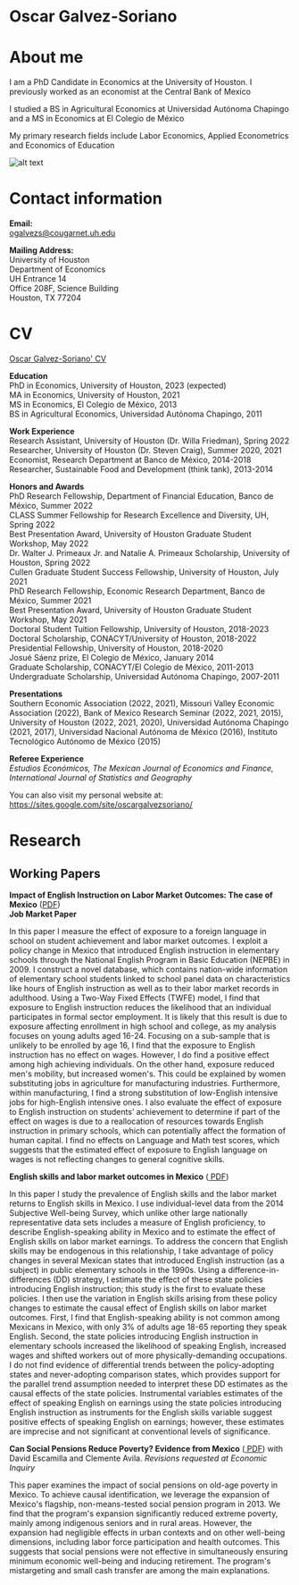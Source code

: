 <h1>Oscar Galvez-Soriano</h1>

# About me

I am a PhD Candidate in Economics at the University of Houston. I previously worked as an economist at the Central Bank of Mexico

I studied a BS in Agricultural Economics at Universidad Autónoma Chapingo and a MS in Economics at El Colegio de México

My primary research fields include Labor Economics, Applied Econometrics and Economics of Education

![alt text](https://github.com/galvez-soriano/home/blob/main/Galvez-Soriano.jpg?raw=true)

# Contact information

**Email:** <br />
ogalvezs@cougarnet.uh.edu

**Mailing Address:** <br />
University of Houston <br />
Department of Economics <br />
UH Entrance 14 <br />
Office 208F, Science Building <br />
Houston, TX 77204 <br />

# CV

<a href="https://galvez-soriano.github.io/home/Galvez_Soriano_CV.pdf">Oscar Galvez-Soriano' CV</a>

**Education** <br />
PhD in Economics, University of Houston, 2023 (expected) <br />
MA in Economics,  University of Houston, 2021 <br />
MS in Economics, El Colegio de México, 2013 <br />
BS in Agricultural Economics, Universidad Autónoma Chapingo, 2011 <br />

**Work Experience** <br />
Research Assistant, University of Houston (Dr. Willa Friedman), Spring 2022 <br />
Researcher, University of Houston (Dr. Steven Craig), Summer 2020, 2021 <br />
Economist, Research Department at Banco de México, 2014-2018 <br />
Researcher, Sustainable Food and Development (think tank), 2013-2014 <br />

**Honors and Awards** <br />
PhD Research Fellowship, Department of Financial Education, Banco de México, Summer 2022 <br />
CLASS Summer Fellowship for Research Excellence and Diversity, UH, Spring 2022 <br />
Best Presentation Award, University of Houston Graduate Student Workshop, May 2022 <br />
Dr. Walter J. Primeaux Jr. and Natalie A. Primeaux Scholarship, University of Houston, Spring 2022 <br />
Cullen Graduate Student Success Fellowship, University of Houston, July 2021 <br />
PhD Research Fellowship, Economic Research Department, Banco de México, Summer 2021 <br />
Best Presentation Award, University of Houston Graduate Student Workshop, May 2021 <br />
Doctoral Student Tuition Fellowship, University of Houston, 2018-2023 <br />
Doctoral Scholarship, CONACYT/University of Houston, 2018-2022 <br />
Presidential Fellowship, University of Houston, 2018-2020 <br />
Josué Sáenz prize, El Colegio de México, January 2014 <br />
Graduate Scholarship, CONACYT/El Colegio de México, 2011-2013 <br />
Undergraduate Scholarship, Universidad Autónoma Chapingo, 2007-2011 <br />

**Presentations** <br />
Southern Economic Association (2022, 2021), Missouri Valley Economic Association (2022), Bank of Mexico Research Seminar (2022, 2021, 2015), University of Houston (2022, 2021, 2020), Universidad Autónoma Chapingo (2021, 2017), Universidad Nacional Autónoma de México (2016), Instituto Tecnológico Autónomo de México (2015)

**Referee Experience** <br />
_Estudios Económicos, The Mexican Journal of Economics and Finance, International Journal of Statistics and Geography_

You can also visit my personal website at: <a href="https://sites.google.com/site/oscargalvezsoriano/">https://sites.google.com/site/oscargalvezsoriano/</a>

# Research

## **Working Papers**

**Impact of English Instruction on Labor Market Outcomes: The case of Mexico** (<a href="https://galvez-soriano.github.io/home/Papers/EnglishInstructionMex.pdf">PDF</a>)  <br />
**Job Market Paper** 

In this paper I measure the effect of exposure to a foreign language in school on student achievement and labor market outcomes. I exploit a policy change in Mexico that introduced English instruction in elementary schools through the National English Program in Basic Education (NEPBE) in 2009. I construct a novel database, which contains nation-wide information of elementary school students linked to school panel data on characteristics like hours of English instruction as well as to their labor market records in adulthood. Using a Two-Way Fixed Effects (TWFE) model, I find that exposure to English instruction reduces the likelihood that an individual participates in formal sector employment. It is likely that this result is due to exposure affecting enrollment in high school and college, as my analysis focuses on young adults aged 16-24. Focusing on a sub-sample that is unlikely to be enrolled by age 16, I find that the exposure to English instruction has no effect on wages. However, I do find a positive effect among high achieving individuals. On the other hand, exposure reduced men's mobility, but increased women's. This could be explained by women substituting jobs in agriculture for manufacturing industries. Furthermore, within manufacturing, I find a strong substitution of low-English intensive jobs for high-English intensive ones. I also evaluate the effect of exposure to English instruction on students’ achievement to determine if part of the effect on wages is due to a reallocation of resources towards English instruction in primary schools, which can potentially affect the formation of human capital. I find no effects on Language and Math test scores, which suggests that the estimated effect of exposure to English language on wages is not reflecting changes to general cognitive skills.

**English skills and labor market outcomes in Mexico** (<a href="https://galvez-soriano.github.io/home/Papers/English_skills_in_Mexico.pdf"> PDF</a>)

In this paper I study the prevalence of English skills and the labor market returns to English skills in Mexico. I use individual-level data from the 2014 Subjective Well-being Survey, which unlike other large nationally representative data sets includes a measure of English proficiency, to describe English-speaking ability in Mexico and to estimate the effect of English skills on labor market earnings. To address the concern that English skills may be endogenous in this relationship, I take advantage of policy changes in several Mexican states that introduced English instruction (as a subject) in public elementary schools in the 1990s. Using a difference-in-differences (DD) strategy, I estimate the effect of these state policies introducing English instruction; this study is the first to evaluate these policies. I then use the variation in English skills arising from these policy changes to estimate the causal effect of English skills on labor market outcomes. First, I find that English-speaking ability is not common among Mexicans in Mexico, with only 3\% of adults age 18-65 reporting they speak English. Second, the state policies introducing English instruction in elementary schools increased the likelihood of speaking English, increased wages and shifted workers out of more physically-demanding occupations. I do not find evidence of differential trends between the policy-adopting states and never-adopting comparison states, which provides support for the parallel trend assumption needed to interpret these DD estimates as the causal effects of the state policies. Instrumental variables estimates of the effect of speaking English on earnings using the state policies introducing English instruction as instruments for the English skills variable suggest positive effects of speaking English on earnings; however, these estimates are imprecise and not significant at conventional levels of significance.

**Can Social Pensions Reduce Poverty? Evidence from Mexico** (<a href="https://galvez-soriano.github.io/home/Papers/Pensions_Galvez-Soriano.pdf"> PDF</a>) with David Escamilla  and Clemente Avila. _Revisions requested at Economic Inquiry_

This paper examines the impact of social pensions on old-age poverty in Mexico. To achieve causal identification, we leverage the expansion of Mexico's flagship, non-means-tested social pension program in 2013. We find that the program's expansion significantly reduced extreme poverty, mainly among indigenous seniors and in rural areas. However, the expansion had negligible effects in urban contexts and on other well-being dimensions, including labor force participation and health outcomes. This suggests that social pensions were not effective in simultaneously ensuring minimum economic well-being and inducing retirement. The program's mistargeting and small cash transfer are among the main explanations.
